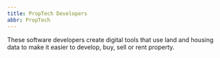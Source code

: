 ```yaml
---
title: PropTech Developers
abbr: PropTech
---
```


These software developers create digital tools that use land and housing data to make it easier to develop, buy, sell or rent property.
